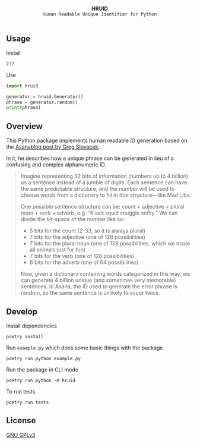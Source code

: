 <p  align="center">
  <strong>HRUID</strong>
  <br>
  <code>Human Readable Unique Identifier for Python</code>
  <br><br>
  <!-- <a href="https://badge.fury.io/py/conventional-commit"><img src="https://badge.fury.io/py/conventional-commit.svg" alt="PyPI version" height="18"></a>
  <a href="https://travis-ci.org/nebbles/gitcommit/branches"><img src="https://travis-ci.org/nebbles/gitcommit.svg?branch=master" alt="Travis CI build" height="18"></a> -->
</p>

## Usage

Install
```
???
```

Use
```python
import hruid

generator = hruid.Generator()
phrase = generator.random()
print(phrase)
```

## Overview

This Python package implements human readable ID generation based on the [Asanablog post by Greg
Slovacek](https://blog.asana.com/2011/09/6-sad-squid-snuggle-softly/).

In it, he describes how a unique phrase can be generated in lieu of a confusing and complex
alphanumeric ID.

> Imagine representing 32 bits of information (numbers up to 4 billion) as a sentence instead of a jumble of digits. Each sentence can have the same predictable structure, and the number will be used to choose words from a dictionary to fill in that structure—like Mad Libs.
> 
> One possible sentence structure can be: count + adjective + plural noun + verb + adverb, e.g. “6 sad squid snuggle softly.” We can divide the bit-space of the number like so:
> 
> - 5 bits for the count (2-33, so it is always plural)  
> - 7 bits for the adjective (one of 128 possibilities)  
> - 7 bits for the plural noun (one of 128 possibilities, which we made all animals just for fun)  
> - 7 bits for the verb (one of 128 possibilities)  
> - 6 bits for the adverb (one of 64 possibilities)  
>
> Now, given a dictionary containing words categorized in this way, we can generate 4 billion unique (and sometimes very memorable) sentences. In Asana, the ID used to generate the error phrase is random, so the same sentence is unlikely to occur twice.

## Develop

Install dependencies
```
poetry install
```

Run `example.py` which does some basic things with the package
```
poetry run python example.py
```

Run the package in CLI mode
```
poetry run python -m hruid
```

To run tests
```
poetry run tests
```

## License

[GNU GPLv3](./LICENSE)
